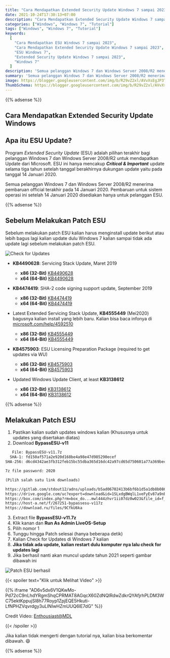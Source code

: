 ```yaml
---
title: "Cara Mendapatkan Extended Security Update Windows 7 sampai 2023"
date: 2021-10-24T17:30:13+07:00
description: "Cara Mendapatkan Extended Security Update Windows 7 sampai 2023 Untuk Keamanan Windows 7"
categories: ["Windows", "Windows 7", "Tutorial"]
tags: ["Windows", "Windows 7", "Tutorial"]
keywords:
  [
    "Cara Mendapatkan ESU Windows 7 sampai 2023",
    "Cara Mendapatkan Extended Security Update Windows 7 sampai 2023",
    "ESU Windows 7",
    "Extended Security Update Windows 7 sampai 2023",
    "Windows 7"
  ]
description: 'Semua pelanggan Windows 7 dan Windows Server 2008/R2 menerima pembaruan official terakhir pada 14 Januari 2020. Pembaruan untuk sistem operasi ini setelah 14 Januari 2020 disediakan hanya untuk pelanggan ESU.'
summary: 'Semua pelanggan Windows 7 dan Windows Server 2008/R2 menerima pembaruan official terakhir pada 14 Januari 2020. Pembaruan untuk sistem operasi ini setelah 14 Januari 2020 disediakan hanya untuk pelanggan ESU.'
image: https://blogger.googleusercontent.com/img/b/R29vZ2xl/AVvXsEgJP3T-lYqguyVi8LM52w03iCbyzlHM-1Wf6Z9NFsrTAQwLqWp2JKJqo-ZrE0QUbx2tJqF8V1gYrvxDg_mXelllbKQU7fbLIz7G1NBTlHPKPXi7TX4HPXuHinZFkjz3Zo6FZlmEkVWpE2MBzTepqOCAGAliqpI6B5cEw11tCENw8t7NEEG5illwF39MUwDY/s80-rw/windows7-logo.png
ThumbSchema: https://blogger.googleusercontent.com/img/b/R29vZ2xl/AVvXsEgJP3T-lYqguyVi8LM52w03iCbyzlHM-1Wf6Z9NFsrTAQwLqWp2JKJqo-ZrE0QUbx2tJqF8V1gYrvxDg_mXelllbKQU7fbLIz7G1NBTlHPKPXi7TX4HPXuHinZFkjz3Zo6FZlmEkVWpE2MBzTepqOCAGAliqpI6B5cEw11tCENw8t7NEEG5illwF39MUwDY/s0/windows7-logo.png
---
```


{{% adsense %}}

## Cara Mendapatkan Extended Security Update Windows

## Apa itu ESU Update?

Program *Extended Security Update* (ESU) adalah pilihan terakhir bagi pelanggan Windows 7 dan Windows Server 2008/R2 untuk mendapatkan Update dari Microsoft. ESU ini hanya mencakup ***Critical & Important*** update selama tiga tahun setelah tanggal berakhirnya dukungan update yaitu pada tanggal 14 Januari 2020.

Semua pelanggan Windows 7 dan Windows Server 2008/R2 menerima pembaruan official terakhir pada 14 Januari 2020. Pembaruan untuk sistem operasi ini setelah 14 Januari 2020 disediakan hanya untuk pelanggan ESU.

{{% adsense %}}

## Sebelum Melakukan Patch ESU

Sebelum melakukan patch ESU kalian harus menginstall update berikut atau lebih bagus lagi kalian update dulu Windows 7 kalian sampai tidak ada update lagi sebelum melakukan patch ESU.

![Check for Updates](https://blogger.googleusercontent.com/img/b/R29vZ2xl/AVvXsEjSfi2u2lpb3HzT56BqGWh2K92vaqmVBnILguNgCVawjWV64LJt657d4BVpimPBQlEhuLnIRPa1wm9z8TE7YD09qc4SY_52NU4suwHVk-3Sw4r-Su63SVLmfdudG3n07C5R2XoMbCQXQVTlqRdv3KhIxRj6pKOOHnoIYi3u12-LYUVTFurOHBR_MnEfyons/s0/rmdhnreza.my.id-patch-esu-1-2023.png)

- **KB4490628**: Servicing Stack Update, Maret 2019
  - **x86 (32-Bit)**
    [KB4490628](http://download.windowsupdate.com/c/msdownload/update/software/secu/2019/03/windows6.1-kb4490628-x86_3cdb3df55b9cd7ef7fcb24fc4e237ea287ad0992.msu)
  - **x64 (64-Bit)**
    [KB4490628](http://download.windowsupdate.com/c/msdownload/update/software/secu/2019/03/windows6.1-kb4490628-x64_d3de52d6987f7c8bdc2c015dca69eac96047c76e.msu)

- **KB4474419**: SHA-2 code signing support update, September 2019

  - **x86 (32-Bit)**
    [KB4474419](http://download.windowsupdate.com/c/msdownload/update/software/secu/2019/09/windows6.1-kb4474419-v3-x86_0f687d50402790f340087c576886501b3223bec6.msu)
  - **x64 (64-Bit)**
    [KB4474419](http://download.windowsupdate.com/c/msdownload/update/software/secu/2019/09/windows6.1-kb4474419-v3-x64_b5614c6cea5cb4e198717789633dca16308ef79c.msu)



- Latest Extended Servicing Stack Update, **KB4555449** (Mei2020) bagusnya kalian install yang lebih baru. Kalian bisa baca infonya di [microsoft.com/help/4592510](https://support.microsoft.com/help/4592510)
  - **x86 (32-Bit)**
    [KB4555449](http://download.windowsupdate.com/c/msdownload/update/software/secu/2020/04/windows6.1-kb4555449-x86_36683b4af68408ed268246ee3e89772665572471.msu)
  - **x64 (64-Bit)**
    [KB4555449](http://download.windowsupdate.com/c/msdownload/update/software/secu/2020/04/windows6.1-kb4555449-x64_92202202c3dee2f713f67adf6622851b998c6780.msu)



- **KB4575903**: ESU Licensing Preparation Package (required to get updates via WU)
  - **x86 (32-Bit)**
    [KB4575903](http://download.windowsupdate.com/d/msdownload/update/software/secu/2020/07/windows6.1-kb4575903-x86_5905c774f806205b5d25b04523bb716e1966306d.msu)
  - **x64 (64-Bit)**
    [KB4575903](http://download.windowsupdate.com/d/msdownload/update/software/secu/2020/07/windows6.1-kb4575903-x64_b4d5cf045a03034201ff108c2802fa6ac79459a1.msu)



- Updated Windows Update Client, at least **KB3138612**
  - **x86 (32-Bit)**
    [KB3138612](http://download.windowsupdate.com/d/msdownload/update/software/updt/2016/02/windows6.1-kb3138612-x86_6e90531daffc13bc4e92ecea890e501e807c621f.msu)
  - **x64 (64-Bit)**
    [KB3138612](http://download.windowsupdate.com/d/msdownload/update/software/updt/2016/02/windows6.1-kb3138612-x64_f7b1de8ea7cf8faf57b0138c4068d2e899e2b266.msu)

{{% adsense %}}

## Melakukan Patch ESU

1. Pastikan kalian sudah updates windows kalian (Khususnya untuk updates yang disertakan diatas)
2. Download **BypassESU-v11**

```markdown
   File: BypassESU-v11.7z
  SHA-1: fd150af571a2e920d168be4a98e47d985290ecef
SHA-256: d6cd4342ae3fb312feb15bc55dba365d16dc42a97cd65d750601a77a369becdb

7z file password: 2020

(Pilih salah satu link downloads)

https://gitlab.com/stdout12/adns/uploads/b5ad06702413b6bf6b1d5a1db8b086d4/BypassESU-v11.7z
https://drive.google.com/uc?export=download&id=1SLxdgBWqlL1veFyEv87a9nbrYgEYJWdl
https://box.com/index.php?rm=box_do...mwl444zhvr1ii07dz0w023&file_id=f_756542036251
https://host-a.net/f/267251-bypassesu-v117z
https://download.ru/files/9CfkU6ka
```

3. Extract file **BypassESU-v11.7z**
4. Klik kanan dan **Run As Admin LiveOS-Setup**
5. Pilih nomor 1
6. Tunggu hingga Patch selesai (hanya beberapa detik)
7. Kalian Check for Updates di Windows 7 kalian
8. **Jika tidak ada update, kalian restart dulu komputer nya lalu check for updates lagi**
9. Jika berhasil nanti akan muncul update tahun 2021 seperti gambar dibawah ini

![Patch ESU berhasil](https://blogger.googleusercontent.com/img/b/R29vZ2xl/AVvXsEh5BZgHd4OyJpHFgLXUJbeQJ2yUbaai33jx_G4Wkw7urGQ3A5PxQexM52Lb0Xio8ODvKEeVbki74OAcj7v5t0BZK1swzEHQXuRMcf2Zkbnx3-gL86BrJpUEn0G5VeBsC1jizZfwAeQUVQWk1YwgDKmD1gtQhW3fF2uDhacJk4NSV0AjFZFVNRsFDTQ8Tbdr/s0/rmdhnreza.my.id-patch-esu-2-2023.png)

{{< spoiler text="Klik untuk Melihat Video" >}}

{{% iframe "AD6v5dx6V1QKwMo-Pd72cC9nLhdYRgmShqCPRMAT8AGqcX60ZdNQlRdwZdkrQYAfjrhPLDM3WC75ektKppujSl8h77Royp1ZpjEQE5Hkuti-LfNPHZVqvrdgy3uLINIwHZmUUQ6lE7dG" %}}

Credit Video: [Enthousiast@MDL](https://forums.mydigitallife.net/members/enthousiast.104688/)

{{< /spoiler >}}

Jika kalian tidak mengerti dengan tutorial nya, kalian bisa berkomentar dibawah. :smile:

{{% adsense %}}
